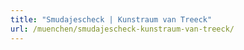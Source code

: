 ```yaml
---
title: "Smudajescheck | Kunstraum van Treeck"
url: /muenchen/smudajescheck-kunstraum-van-treeck/
---
```


